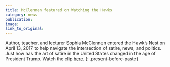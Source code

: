 ```yaml
---
title: McClennen featured on Watching the Hawks
category: news
publication:
image:
link_to_original:
---
```



Author, teacher, and lecturer Sophia McClennen entered the Hawk’s Nest on April 13, 2017 to help navigate the intersection of satire, news, and politics. Just how has the art of satire in the United States changed in the age of President Trump. Watch the clip [here](https://www.youtube.com/watch?v=7cOKPbSBXjQ&amp;feature=youtu.be&amp;app=desktop).
{: .present-before-paste}